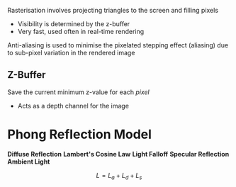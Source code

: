 
Rasterisation involves projecting triangles to the screen and filling pixels
- Visibility is determined by the z-buffer
- Very fast, used often in real-time rendering


Anti-aliasing is used to minimise the pixelated stepping effect (aliasing) due to sub-pixel variation in the rendered image

## Z-Buffer
Save the current minimum z-value for each *pixel*
- Acts as a depth channel for the image


# Phong Reflection Model
**Diffuse Reflection**
**Lambert's Cosine Law**
**Light Falloff**
**Specular Reflection**
**Ambient Light**

$$L=L_a+L_d+L_s$$
